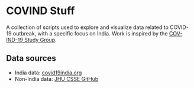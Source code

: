 # COVIND Stuff

A collection of scripts used to explore and visualize data related to COVID-19 outbreak, with a specific focus on India. Work is inspired by the [COV-IND-19 Study Group](https://github.com/umich-cphds/cov-ind-19).

## Data sources

* India data: [covid19india.org](https://www.covid19india.org/)
* Non-India data: [JHU CSSE GitHub](https://github.com/CSSEGISandData/COVID-19)